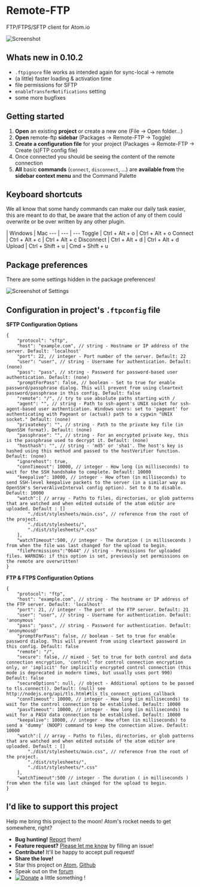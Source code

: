 # Remote-FTP

FTP/FTPS/SFTP client for Atom.io

![Screenshot](https://raw.githubusercontent.com/mgrenier/remote-ftp/master/screenshot.png "Screenshot")

## Whats new in 0.10.2

- `.ftpignore` file works as intended again for sync-local -> remote
- (a little) faster loading & activation time
- file permissions for SFTP
- `enableTransferNotifications` setting
- some more bugfixes

## Getting started

1. **Open** an existing **project** or create a new one (File -> Open folder...)
1. **Open** remote-ftp **sidebar** (Packages -> Remote-FTP -> Toggle)
1. **Create a configuration file** for your project (Packages -> Remote-FTP -> Create (s)FTP config file)
1. Once connected you should be seeing the content of the remote connection
1. **All** basic **commands** (`connect`, `disconnect`, ...) are **available from** the **sidebar context menu** and the Command Palette

## Keyboard shortcuts

We all know that some handy commands can make our daily task easier, this are meant to do that, be aware that the action of any of them could overwrite or be over written by any other plugin.

  | Windows | Mac
 --- | --- | ---
Toggle | Ctrl + Alt + o | Ctrl + Alt + o
Connect | Ctrl + Alt + c | Ctrl + Alt + c
Disconnect | Ctrl + Alt + d | Ctrl + Alt + d
Upload | Ctrl + Shift + u | Cmd + Shift + u

## Package preferences

There are some settings hidden in the package preferences!

![Screenshot of Settings](https://raw.githubusercontent.com/mgrenier/remote-ftp/master/screenshot-settings.png "Screenshot-settings")

## Configuration in project's `.ftpconfig` file

**SFTP Configuration Options**
```
{
    "protocol": "sftp",
    "host": "example.com", // string - Hostname or IP address of the server. Default: 'localhost'
    "port": 22, // integer - Port number of the server. Default: 22
    "user": "user", // string - Username for authentication. Default: (none)
    "pass": "pass", // string - Password for password-based user authentication. Default: (none)
    "promptForPass": false, // boolean - Set to true for enable password/passphrase dialog. This will prevent from using cleartext password/passphrase in this config. Default: false
    "remote": "/", // try to use absolute paths starting with /
    "agent": "", // string - Path to ssh-agent's UNIX socket for ssh-agent-based user authentication. Windows users: set to 'pageant' for authenticating with Pageant or (actual) path to a cygwin "UNIX socket." Default: (none)
    "privatekey": "", // string - Path to the private key file (in OpenSSH format). Default: (none)
    "passphrase": "", // string - For an encrypted private key, this is the passphrase used to decrypt it. Default: (none)
    "hosthash": "", // string - 'md5' or 'sha1'. The host's key is hashed using this method and passed to the hostVerifier function. Default: (none)
    "ignorehost": true,
    "connTimeout": 10000, // integer - How long (in milliseconds) to wait for the SSH handshake to complete. Default: 10000
    "keepalive": 10000, // integer - How often (in milliseconds) to send SSH-level keepalive packets to the server (in a similar way as OpenSSH's ServerAliveInterval config option). Set to 0 to disable. Default: 10000
    "watch":[ // array - Paths to files, directories, or glob patterns that are watched and when edited outside of the atom editor are uploaded. Default : []
        "./dist/stylesheets/main.css", // reference from the root of the project.
        "./dist/stylesheets/",
        "./dist/stylesheets/*.css"
    ],
    "watchTimeout":500, // integer - The duration ( in milliseconds ) from when the file was last changed for the upload to begin.
    "filePermissions":"0644" // string - Permissions for uploaded files. WARNING: if this option is set, previously set permissions on the remote are overwritten!
}
```

**FTP & FTPS Configuration Options**
```
{
    "protocol": "ftp",
    "host": "example.com", // string - The hostname or IP address of the FTP server. Default: 'localhost'
    "port": 21, // integer - The port of the FTP server. Default: 21
    "user": "user", // string - Username for authentication. Default: 'anonymous'
    "pass": "pass", // string - Password for authentication. Default: 'anonymous@'
    "promptForPass": false, // boolean - Set to true for enable password dialog. This will prevent from using cleartext password in this config. Default: false
    "remote": "/",
    "secure": false, // mixed - Set to true for both control and data connection encryption, 'control' for control connection encryption only, or 'implicit' for implicitly encrypted control connection (this mode is deprecated in modern times, but usually uses port 990) Default: false
    "secureOptions": null, // object - Additional options to be passed to tls.connect(). Default: (null) see http://nodejs.org/api/tls.html#tls_tls_connect_options_callback
    "connTimeout": 10000, // integer - How long (in milliseconds) to wait for the control connection to be established. Default: 10000
    "pasvTimeout": 10000, // integer - How long (in milliseconds) to wait for a PASV data connection to be established. Default: 10000
    "keepalive": 10000, // integer - How often (in milliseconds) to send a 'dummy' (NOOP) command to keep the connection alive. Default: 10000
    "watch":[ // array - Paths to files, directories, or glob patterns that are watched and when edited outside of the atom editor are uploaded. Default : []
        "./dist/stylesheets/main.css", // reference from the root of the project.
        "./dist/stylesheets/",
        "./dist/stylesheets/*.css"
    ],
    "watchTimeout":500 // integer - The duration ( in milliseconds ) from when the file was last changed for the upload to begin.
}
```

## I'd like to support this project
Help me bring this project to the moon! Atom's rocket needs to get somewhere, right?
- **Bug hunting!** [Report](https://github.com/mgrenier/remote-ftp/issues) them!
- **Feature request?** [Please let me know](https://github.com/mgrenier/remote-ftp/issues) by filling an issue!
- **Contribute!** It'll be happy to accept pull request!
- **Share the love!**
 - Star this project on [Atom](https://atom.io/packages/remote-ftp), [Github](https://github.com/mgrenier/remote-ftp)
 - Speak out on the [forum](https://discuss.atom.io/)
 -  [![Donate](https://www.paypalobjects.com/en_US/i/btn/btn_donate_SM.gif)](https://www.paypal.com/cgi-bin/webscr?cmd=_s-xclick&hosted_button_id=PZ3HU7CCJQ6BL) a little something !
